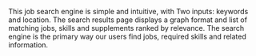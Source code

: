 
This job search engine is simple and intuitive, with Two inputs: keywords and location. The search results page displays a graph format and list of matching jobs, skills and supplements ranked by relevance. The search engine is the primary way our users find jobs, required skills and related information.
